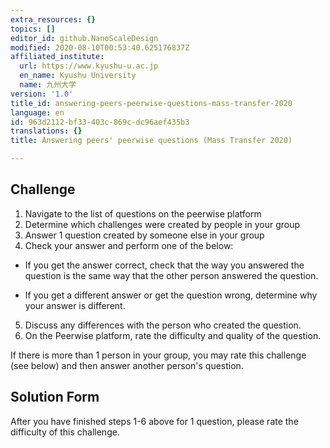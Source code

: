```yaml
---
extra_resources: {}
topics: []
editor_id: github.NanoScaleDesign
modified: 2020-08-10T00:53:40.625176837Z
affiliated_institute:
  url: https://www.kyushu-u.ac.jp
  en_name: Kyushu University
  name: 九州大学
version: '1.0'
title_id: answering-peers-peerwise-questions-mass-transfer-2020
language: en
id: 963d2112-bf33-403c-869c-dc96aef435b3
translations: {}
title: Answering peers' peerwise questions (Mass Transfer 2020)

---
```


## Challenge
1. Navigate to the list of questions on the peerwise platform
2. Determine which challenges were created by people in your group
3. Answer 1 question created by someone else in your group
4. Check your answer and perform one of the below:

- If you get the answer correct, check that the way you answered the question is the same way that the other person answered the question.

- If you get a different answer or get the question wrong, determine why your answer is different.

5. Discuss any differences with the person who created the question.
6. On the Peerwise platform, rate the difficulty and quality of the question.

If there is more than 1 person in your group, you may rate this challenge (see below) and then answer another person's question.

## Solution Form
After you have finished steps 1-6 above for 1 question, please rate the difficulty of this challenge.